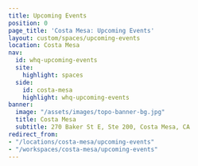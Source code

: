 ```yaml
---
title: Upcoming Events
position: 0
page_title: 'Costa Mesa: Upcoming Events'
layout: custom/spaces/upcoming-events
location: Costa Mesa
nav:
  id: whq-upcoming-events
  site:
    highlight: spaces
  side:
    id: costa-mesa
    highlight: whq-upcoming-events
banner:
  image: "/assets/images/topo-banner-bg.jpg"
  title: Costa Mesa
  subtitle: 270 Baker St E, Ste 200, Costa Mesa, CA
redirect_from:
- "/locations/costa-mesa/upcoming-events"
- "/workspaces/costa-mesa/upcoming-events"
---
```

